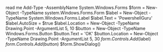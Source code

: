 read me
Add-Type -AssemblyName System.Windows.Forms
$form = New-Object -TypeName system.Windows.Forms.Form
$label = New-Object -TypeName System.Windows.Forms.Label
$label.Text = 'PowershellGuru'
$label.AutoSize = $true
$label.Location = New-Object -TypeName Drawing.Point -ArgumentList 5, 10
$button = New-Object -TypeName Windows.Forms.Button
$button.Text = 'OK'
$button.Location = New-Object -TypeName Drawing.Point -ArgumentList 5, 30
$form.Controls.Add($label)
$form.Controls.Add($button)
$form.ShowDialog()
